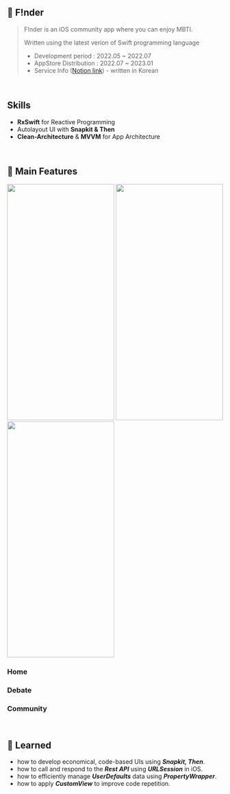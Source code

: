 ## 💬 F!nder

> F!nder is an iOS community app where you can enjoy MBTI.
> 
> Written using the latest verion of Swift programming language
> + Development period : 2022.05 ~ 2022.07
> + AppStore Distribution : 2022.07 ~ 2023.01
> + Service Info ([Notion link](https://www.notion.so/F-nder-80fa84cb2ef84a3ead8d2d70f8c3098d)) - written in Korean

<br>

## Skills
+ **RxSwift** for Reactive Programming
+ Autolayout UI with **Snapkit & Then**
+ **Clean-Architecture** & **MVVM** for App Architecture
                                                                                                                                          
                                                                                         
<br>

## 🌟 Main Features

<p float="left">
  
<img src = "https://user-images.githubusercontent.com/77603632/183922274-9a963330-4e80-4f43-adca-6f67b9a5cf73.png" width="250" height="550">  
<img src = "https://user-images.githubusercontent.com/77603632/183922697-5a3e0ac1-90e0-4979-82d7-b457da2a320b.png" width="250" height="550">
<img src = "https://user-images.githubusercontent.com/77603632/183922314-a24889f3-a836-4786-9de1-947da72be727.png" width="250" height="550">

</p>

### Home 
### Debate
### Community 

<br>

## 📝 Learned
+ how to develop economical, code-based UIs using ***Snapkit, Then***.
+ how to call and respond to the ***Rest API*** using ***URLSession*** in iOS.
+ how to efficiently manage ***UserDefaults*** data using ***PropertyWrapper***.
+ how to apply ***CustomView*** to improve code repetition.
                                                                                                                      
                                                                                                                   
                                                                                                                                            
                                                                                                                                         
